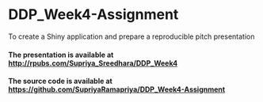 # DDP_Week4-Assignment
To create a Shiny application and prepare a reproducible pitch presentation
#### The presentation is available at http://rpubs.com/Supriya_Sreedhara/DDP_Week4
#### The source code is available at https://github.com/SupriyaRamapriya/DDP_Week4-Assignment

